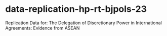# data-replication-hp-rt-bjpols-23
Replication Data for: The Delegation of Discretionary Power in International Agreements: Evidence from ASEAN

